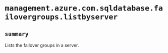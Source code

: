 # `management.azure.com.sqldatabase.failovergroups.listbyserver`

## `summary`
Lists the failover groups in a server.


